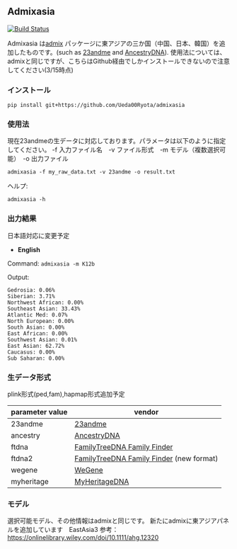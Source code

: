 ## Admixasia
[![Build Status](https://travis-ci.org/stevenliuyi/admix.svg?branch=master)](https://travis-ci.org/stevenliuyi/admix)

Admixasia は[admix](https://github.com/stevenliuyi/admix) パッケージに東アジアの三か国（中国、日本、韓国）を追加したものです。(such as [23andme](https://www.23andme.com/) and [AncestryDNA](https://www.ancestry.com/dna/)).
使用法については、admixと同じですが、こちらはGithub経由でしかインストールできないので注意してください(3/15時点)

### インストール

```
pip install git+https://github.com/Ueda00Ryota/admixasia
```

### 使用法
現在23andmeの生データに対応しております。パラメータは以下のように指定してください。
-f 入力ファイル名　-v ファイル形式　-m モデル（複数選択可能）　-o 出力ファイル

```
admixasia -f my_raw_data.txt -v 23andme -o result.txt
```

ヘルプ:
```
admixasia -h
```

### 出力結果
日本語対応に変更予定
- **English**

Command: `admixasia -m K12b`

Output:
```
Gedrosia: 0.06%
Siberian: 3.71%
Northwest African: 0.00%
Southeast Asian: 33.43%
Atlantic Med: 0.07%
North European: 0.00%
South Asian: 0.00%
East African: 0.00%
Southwest Asian: 0.01%
East Asian: 62.72%
Caucasus: 0.00%
Sub Saharan: 0.00%
```

### 生データ形式
plink形式(ped,fam),hapmap形式追加予定

| parameter value | vendor |
| --------------- | ------ |
| 23andme | [23andme](https://www.23andme.com/) |
| ancestry | [AncestryDNA](https://www.ancestry.com/dna/) |
| ftdna | [FamilyTreeDNA Family Finder](https://www.familytreedna.com/products/family-finder) |
| ftdna2 | [FamilyTreeDNA Family Finder](https://www.familytreedna.com/products/family-finder) (new format) |
| wegene | [WeGene](https://www.wegene.com/en/) |
| myheritage | [MyHeritageDNA](https://www.myheritage.com/dna) |

### モデル
選択可能モデル、その他情報はadmixと同じです。
新たにadmixに東アジアパネルを追加しています　EastAsia3
参考：https://onlinelibrary.wiley.com/doi/10.1111/ahg.12320

